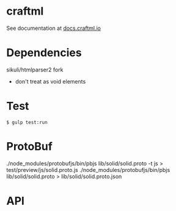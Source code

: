# craftml

See documentation at [docs.craftml.io](http:/docs.craftml.io/)


# Dependencies

sikuli/htmlparser2 fork

- don't treat <col/> as void elements

# Test

    $ gulp test:run

# ProtoBuf

 ./node_modules/protobufjs/bin/pbjs lib/solid/solid.proto -t js > test/preview/js/solid.proto.js
 ./node_modules/protobufjs/bin/pbjs lib/solid/solid.proto > lib/solid/solid.proto.json


# API

